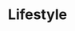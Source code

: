 ---
view: category
lang: es
order: 3
top: true
title: Lifestyle
description: 
excerpt: 
slug: lifestyle
meta:
  - property: og:image
    content: https://ktquez.com/share/ktquez-play-image-share.png
  - name: twitter:image
    content: https://ktquez.com/share/ktquez-play-image-share.png
---